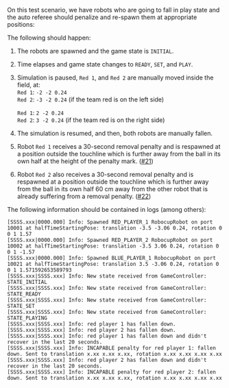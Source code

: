 On this test scenario, we have robots who are going to fall in play state and the auto referee should penalize and re-spawn them at appropriate positions:

The following should happen:

1. The robots are spawned and the game state is `INITIAL`.
2. Time elapses and game state changes to `READY`, `SET`, and `PLAY`.
3. Simulation is paused, `Red 1`, and `Red 2` are manually moved inside the field, at:\
   `Red 1`: `-2 -2 0.24`\
   `Red 2`: `-3 -2 0.24` (if the team red is on the left side)
   
   `Red 1`: `2 -2 0.24`\
   `Red 2`: `3 -2 0.24` (if the team red is on the right side)
4. The simulation is resumed, and then, both robots are manually fallen.
5. Robot `Red 1` receives a 30-second removal penalty and is respawned at a position outside the touchline which is further away from the ball in its own half at the height of the penalty mark. ([#21](https://github.com/RoboCup-Humanoid-TC/webots/issues/21))
6. Robot `Red 2` also receives a 30-second removal penalty and is respawned at a position outside the touchline which is further away from the ball in its own half 60 cm away from the other robot that is already suffering from a removal penalty. ([#22](https://github.com/RoboCup-Humanoid-TC/webots/issues/22))

The following information should be contained in logs (among others):

```
[SSSS.xxx|0000.000] Info: Spawned RED_PLAYER_1 RobocupRobot on port 10001 at halfTimeStartingPose: translation -3.5 -3.06 0.24, rotation 0 0 1 1.57
[SSSS.xxx|0000.000] Info: Spawned RED_PLAYER_2 RobocupRobot on port 10002 at halfTimeStartingPose: translation -3.5 3.06 0.24, rotation 0 0 1 -1.57
[SSSS.xxx|0000.000] Info: Spawned BLUE_PLAYER_1 RobocupRobot on port 10021 at halfTimeStartingPose: translation 3.5 -3.06 0.24, rotation 0 0 1 1.571592653589793
[SSSS.xxx|SSSS.xxx] Info: New state received from GameController: STATE_INITIAL
[SSSS.xxx|SSSS.xxx] Info: New state received from GameController: STATE_READY
[SSSS.xxx|SSSS.xxx] Info: New state received from GameController: STATE_SET
[SSSS.xxx|SSSS.xxx] Info: New state received from GameController: STATE_PLAYING
[SSSS.xxx|SSSS.xxx] Info: red player 1 has fallen down.
[SSSS.xxx|SSSS.xxx] Info: red player 2 has fallen down.
[SSSS.xxx|SSSS.xxx] Info: red player 1 has fallen down and didn't recover in the last 20 seconds.
[SSSS.xxx|SSSS.xxx] Info: INCAPABLE penalty for red player 1: fallen down. Sent to translation x.xx x.xx x.xx, rotation x.xx x.xx x.xx x.xx
[SSSS.xxx|SSSS.xxx] Info: red player 2 has fallen down and didn't recover in the last 20 seconds.
[SSSS.xxx|SSSS.xxx] Info: INCAPABLE penalty for red player 2: fallen down. Sent to translation x.xx x.xx x.xx, rotation x.xx x.xx x.xx x.xx
```
